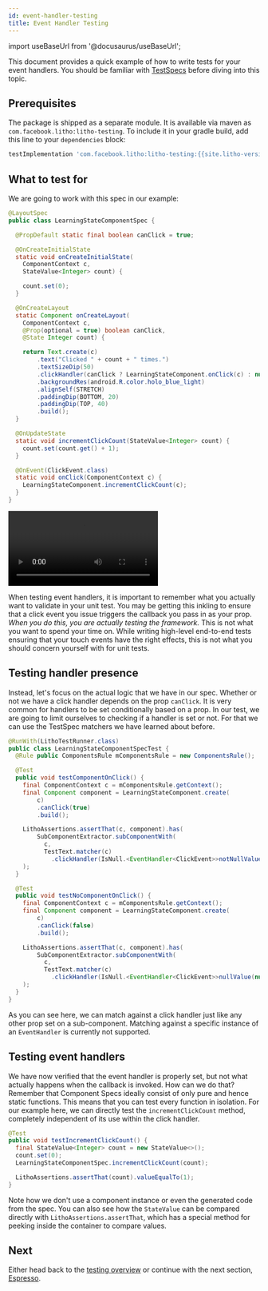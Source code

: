 ```yaml
---
id: event-handler-testing
title: Event Handler Testing
---
```

import useBaseUrl from '@docusaurus/useBaseUrl';

This document provides a quick example of how to write tests for your event
handlers. You should be familiar with [TestSpecs](/docs/subcomponent-testing)
before diving into this topic.

## Prerequisites

The package is shipped as a separate module. It is available via maven as
`com.facebook.litho:litho-testing`. To include it in your gradle build, add this
line to your `dependencies` block:

```groovy
testImplementation 'com.facebook.litho:litho-testing:{{site.litho-version}}'
```

## What to test for

We are going to work with this spec in our example:

```java
@LayoutSpec
public class LearningStateComponentSpec {

  @PropDefault static final boolean canClick = true;

  @OnCreateInitialState
  static void onCreateInitialState(
    ComponentContext c,
    StateValue<Integer> count) {

    count.set(0);
  }

  @OnCreateLayout
  static Component onCreateLayout(
    ComponentContext c,
    @Prop(optional = true) boolean canClick,
    @State Integer count) {

    return Text.create(c)
        .text("Clicked " + count + " times.")
        .textSizeDip(50)
        .clickHandler(canClick ? LearningStateComponent.onClick(c) : null)
        .backgroundRes(android.R.color.holo_blue_light)
        .alignSelf(STRETCH)
        .paddingDip(BOTTOM, 20)
        .paddingDip(TOP, 40)
        .build();
  }

  @OnUpdateState
  static void incrementClickCount(StateValue<Integer> count) {
    count.set(count.get() + 1);
  }

  @OnEvent(ClickEvent.class)
  static void onClick(ComponentContext c) {
    LearningStateComponent.incrementClickCount(c);
  }
}
```

<video loop autoplay class="video" float="right" width="300px">
  <source type="video/mp4" src={useBaseUrl("/static/videos/state_taps.mp4")}></source>
</video>

When testing event handlers, it is important to remember what you actually want
to validate in your unit test. You may be getting this inkling to ensure that a
click event you issue triggers the callback you pass in as your prop. *When you
do this, you are actually testing the framework.* This is not what you want to
spend your time on. While writing high-level end-to-end tests ensuring that your
touch events have the right effects, this is not what you should concern
yourself with for unit tests.

<div clear="both"></div>

## Testing handler presence

Instead, let's focus on the actual logic that we have in our spec. Whether or
not we have a click handler depends on the prop `canClick`. It is very common
for handlers to be set conditionally based on a prop. In our test, we are going
to limit ourselves to checking if a handler is set or not. For that we can use
the TestSpec matchers we have learned about before.

```java
@RunWith(LithoTestRunner.class)
public class LearningStateComponentSpecTest {
  @Rule public ComponentsRule mComponentsRule = new ComponentsRule();

  @Test
  public void testComponentOnClick() {
    final ComponentContext c = mComponentsRule.getContext();
    final Component component = LearningStateComponent.create(
        c)
        .canClick(true)
        .build();

    LithoAssertions.assertThat(c, component).has(
        SubComponentExtractor.subComponentWith(
          c,
          TestText.matcher(c)
            .clickHandler(IsNull.<EventHandler<ClickEvent>>notNullValue(null)).build())
    );
  }

  @Test
  public void testNoComponentOnClick() {
    final ComponentContext c = mComponentsRule.getContext();
    final Component component = LearningStateComponent.create(
        c)
        .canClick(false)
        .build();

    LithoAssertions.assertThat(c, component).has(
        SubComponentExtractor.subComponentWith(
          c,
          TestText.matcher(c)
            .clickHandler(IsNull.<EventHandler<ClickEvent>>nullValue(null)).build())
    );
  }
}
```

As you can see here, we can match against a click handler just like any other
prop set on a sub-component. Matching against a specific instance of an
`EventHandler` is currently not supported.

## Testing event handlers

We have now verified that the event handler is properly set, but not what
actually happens when the callback is invoked. How can we do that? Remember that
Component Specs ideally consist of only pure and hence static functions. This
means that you can test every function in isolation. For our example here, we
can directly test the `incrementClickCount` method, completely independent of
its use within the click handler.

```java
@Test
public void testIncrementClickCount() {
  final StateValue<Integer> count = new StateValue<>();
  count.set(0);
  LearningStateComponentSpec.incrementClickCount(count);

  LithoAssertions.assertThat(count).valueEqualTo(1);
}
```

Note how we don't use a component instance or even the generated code from the
spec. You can also see how the `StateValue` can be compared directly with
`LithoAssertions.assertThat`, which has a special method for peeking inside the
container to compare values.

## Next

Either head back to the [testing overview](/docs/testing-overview.html) or
continue with the next section, [Espresso](/docs/espresso-testing).
